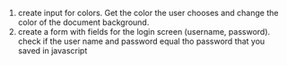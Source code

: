 1) create input for colors. Get the color the user chooses and change the color of the document background.
2) create a form with fields for the login screen (username, password). check if the user name and password equal tho password that you saved in javascript